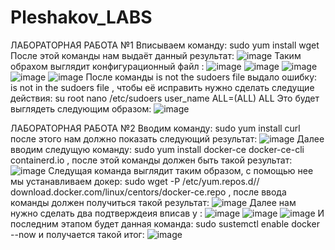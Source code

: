 # Pleshakov_LABS
ЛАБОРАТОРНАЯ РАБОТА №1
Вписываем команду: sudo yum install wget
После этой команды нам выдаёт данный результат: ![image](https://github.com/user-attachments/assets/cbce68f3-ab86-43de-ba8e-9ae198713fc8)
Таким обрахом выглядит конфигурационный файл : ![image](https://github.com/user-attachments/assets/823cb8e7-9dd9-414c-94fd-f648e658aaa6)  ![image](https://github.com/user-attachments/assets/2f773f46-0856-48a6-9483-97e952588a46)
![image](https://github.com/user-attachments/assets/4a29581b-1b58-4a9e-8f1e-c82247c320d8)  ![image](https://github.com/user-attachments/assets/f41fb20b-52e2-4b49-a380-039b079d2812)  ![image](https://github.com/user-attachments/assets/312f6e86-201c-4231-b618-c9b554d37bc2)
После команды is not the sudoers file выдало ошибку: is not in the sudoers file , чтобы её исправить нужно сделать следущие действия: 
su root 
nano /etc/sudoers
user_name ALL=(ALL)  ALL
Это будет выглядеть следующим образом: ![image](https://github.com/user-attachments/assets/87e82803-eb44-4507-a357-59e6404253f4)

ЛАБОРАТОРНАЯ РАБОТА №2
Вводим команду: sudo yum install curl после этого нам должно показать следующий результат: ![image](https://github.com/user-attachments/assets/d521358c-0019-47d2-8dc8-b84cc2e8e53c)
Далее вводим следущую команду: sudo yum install docker-ce docker-ce-cli containerd.io , после этой команды должен быть такой результат: ![image](https://github.com/user-attachments/assets/a172622a-2118-40ac-b81c-1818b16aa194)
Следущая команда выглядит таким образом, с помощью нее мы устанавливаем докер: sudo wget -P /etc/yum.repos.d// download.docker.com/linux/centors/docker-ce.repo , после ввода команды должен получиться такой результат: ![image](https://github.com/user-attachments/assets/a075d0ff-c468-4a37-9337-d2de4b6d6780)
Далее нам нужно сделать два подтверждеия вписав y : ![image](https://github.com/user-attachments/assets/9e81c2dd-9d7f-4e15-bb78-c3c462076fc4)  ![image](https://github.com/user-attachments/assets/097da198-315a-4803-b965-51cda814b33a)
![image](https://github.com/user-attachments/assets/a74d3215-128f-473c-a8de-0273f660a089)
И последним этапом будет данная команда: sudo sustemctl enable docker --now и получается такой итог: ![image](https://github.com/user-attachments/assets/edb3bb69-ce7c-4cd8-9c32-6a443aa74203)







